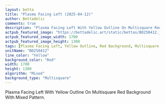 ```yaml
---
layout: betta
title: "Plasma Facing Left (2025-04-12)"
author: Bettadelic
comments: true
description: "Plasma Facing Left With Yellow Outline On Multisquare Red Background With Mixed Pattern."
actpub_featured_image: "https://bettadelic.art/static/bettas/BD250412.jpg"
actpub_featured_image_width: 1700
actpub_featured_image_height: 1300
tags: [Plasma Facing Left, Yellow Outline, Red Background, Multisquare Background Pattern, Mixed Pattern, April 2025]
unitName: "BD250412"
line_color: "Yellow"
background_color: "Red"
width: 1700
height: 1300
algorithm: "Mixed"
background_type: "Multisquare"
---
```


Plasma Facing Left With Yellow Outline On Multisquare Red Background With Mixed Pattern.
